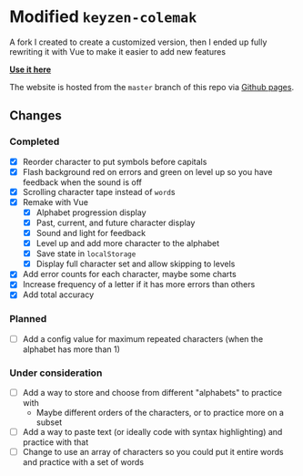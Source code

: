 # Modified `keyzen-colemak`

A fork I created to create a customized version, then I ended up fully rewriting it with Vue to make it easier to add new features

**[Use it here](https://joshgrib.github.io/keyzen-colemak/)**

The website is hosted from the `master` branch of this repo via [Github pages](https://pages.github.com/).

## Changes

### Completed

- [x] Reorder character to put symbols before capitals
- [x] Flash background red on errors and green on level up so you have feedback when the sound is off
- [x] Scrolling character tape instead of `word`s
- [x] Remake with Vue
    - [x] Alphabet progression display
    - [x] Past, current, and future character display
    - [x] Sound and light for feedback
    - [x] Level up and add more character to the alphabet
    - [x] Save state in `localStorage`
    - [x] Display full character set and allow skipping to levels
- [x] Add error counts for each character, maybe some charts
- [x] Increase frequency of a letter if it has more errors than others
- [x] Add total accuracy

### Planned

- [ ] Add a config value for maximum repeated characters (when the alphabet has more than 1)

### Under consideration

- [ ] Add a way to store and choose from different "alphabets" to practice with
    - Maybe different orders of the characters, or to practice more on a subset
- [ ] Add a way to paste text (or ideally code with syntax highlighting) and practice with that
- [ ] Change to use an array of characters so you could put it entire words and practice with a set of words